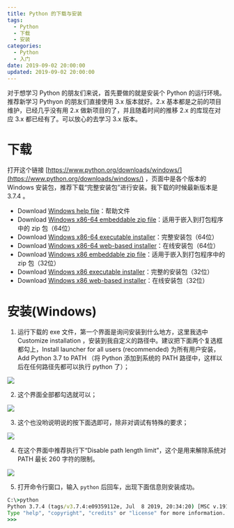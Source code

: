 ```yaml
---
title: Python 的下载与安装
tags:
  - Python
  - 下载
  - 安装  
categories:
  - Python
  - 入门
date: 2019-09-02 20:00:00
updated: 2019-09-02 20:00:00
---
```

对于想学习 Python 的朋友们来说，首先要做的就是安装个 Python 的运行环境。推荐新学习 Pythyon 的朋友们直接使用 3.x 版本就好。2.x 基本都是之前的项目维护，已经几乎没有用 2.x 做新项目的了，并且随着时间的推移 2.x 的库现在对应 3.x 都已经有了。可以放心的去学习 3.x 版本。 

<!-- more -->

# 下载

打开这个链接 [https://www.python.org/downloads/windows/](https://www.python.org/downloads/windows/) ，页面中是各个版本的 Windows 安装包，推荐下载“完整安装包”进行安装。我下载的时候最新版本是 3.7.4 。 

- Download [Windows help file](https://www.python.org/ftp/python/3.7.4/python374.chm)：帮助文件
- Download [Windows x86-64 embeddable zip file](https://www.python.org/ftp/python/3.7.4/python-3.7.4-embed-amd64.zip)：适用于嵌入到打包程序中的 zip 包（64位）
- Download [Windows x86-64 executable installer](https://www.python.org/ftp/python/3.7.4/python-3.7.4-amd64.exe)：完整安装包（64位）
- Download [Windows x86-64 web-based installer](https://www.python.org/ftp/python/3.7.4/python-3.7.4-amd64-webinstall.exe)：在线安装包（64位）
- Download [Windows x86 embeddable zip file](https://www.python.org/ftp/python/3.7.4/python-3.7.4-embed-win32.zip)：适用于嵌入到打包程序中的 zip 包（32位）
- Download [Windows x86 executable installer](https://www.python.org/ftp/python/3.7.4/python-3.7.4.exe)：完整的安装包（32位）
- Download [Windows x86 web-based installer](https://www.python.org/ftp/python/3.7.4/python-3.7.4-webinstall.exe)：在线安装包（32位）

# 安装(Windows)

1. 运行下载的 exe 文件，第一个界面是询问安装到什么地方，这里我选中 Customize installation ，安装到我自定义的路径中。建议把下面两个复选框都勾上，Install launcher for all users (recommended) 为所有用户安装，Add Python 3.7 to PATH （将 Python 添加到系统的 PATH 路径中，这样以后在任何路径先都可以执行 python 了）；

![](http://static.lichenliang.top/image/blog/python/install/Python-for-Windows-install-1.png)

2. 这个界面全部都勾选就可以； 

![](http://static.lichenliang.top/image/blog/python/install/Python-for-Windows-install-2.png)

3. 这个也没哟说明说的按下面选即可，除非对调试有特殊的要求；

![](http://static.lichenliang.top/image/blog/python/install/Python-for-Windows-install-3.png)

4. 在这个界面中推荐执行下“Disable path length limit”，这个是用来解除系统对 PATH 最长 260 字符的限制。

![](http://static.lichenliang.top/image/blog/python/install/Python-for-Windows-install-4.png)

5. 打开命令行窗口，输入 `python` 后回车，出现下面信息则安装成功。 

```cmd
C:\>python
Python 3.7.4 (tags/v3.7.4:e09359112e, Jul  8 2019, 20:34:20) [MSC v.1916 64 bit (AMD64)] on win32
Type "help", "copyright", "credits" or "license" for more information.
>>>
```